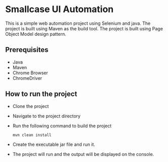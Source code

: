 # Smallcase UI Automation

This is a simple web automation project using Selenium and java. The project is built using Maven as the build tool. The project is built using Page Object Model design pattern.

## Prerequisites

- ⁠Java 
- ⁠Maven
- ⁠Chrome Browser
- ⁠ChromeDriver

## How to run the project

- ⁠Clone the project

- ⁠Navigate to the project directory

- Run the following command to build the project
    ```
    mvn clean install
    ```

- ⁠Create the executable jar file and run it.

- ⁠The project will run and the output will be displayed on the console.